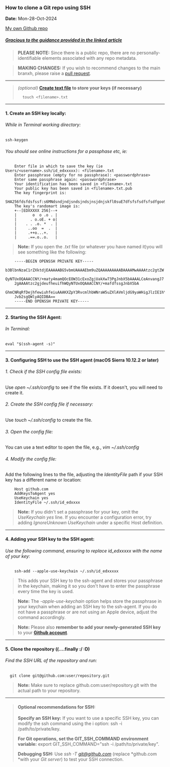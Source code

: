 ### How to clone a Git repo using SSH 
**Date:** Mon-28-Oct-2024

[My own Github repo](https://github.com/victoria-mckinney/ssh_keys)

##### [Gracious to the guidance provided in the linked article](https://graphite.dev/guides/git-clone-ssh-vs-https)

> **PLEASE NOTE:** Since there is a public repo, there are no personally-identifiable elements associated with any repo metadata. 
>


> **MAKING CHANGES:** If you wish to recommend changes to the main branxh, please raise a [pull request](https://github.com/victoria-mckinney/ssh_keys/compare).
----

>  *(optional)* **[Create text file](https://hostman.com/tutorials/how-to-create-a-text-file-in-linux-terminal/) to store your keys (if necessary)** 
>         
>       touch <filename>.txt

---

#### 1. Create an SSH key locally: 
###### While in Terminal working directory:

    ssh-keygen 

###### You should see online instructions for a passphase etc, ie: 


        Enter file in which to save the key (ie Users/<username>.ssh/id_edxxxxx): <filename>.txt
        Enter passphrase (empty for no passphrase): <passwordphrase>
        Enter same passphrase again: <passwordphrase>
        Your identification has been saved in <filename>.txt
        Your public key has been saved in <filename>.txt.pub
        The key fingerprint is:
        SHA256fdsfdsfssf:s6MNdsndjndjsndsjndsjnsjdnjskfl0suE7dfsfsfsdfsfsdfgoo9re+dHFuhwn87LVcFeewqewqwqLgNg
        The key's randomart image is:
        +--[EDXXXXX 256]--+
        |       o  o .o . |
        |      . o.oE. + o|
        |    . . .o. *  . |
        |     ..oo  =  .  |
        |     .++o...+.   |
        |     .==.o..o.   |

> **Note:** If you open the *<filename>.txt* file (or whatever you have named it)you will see something like the following:

        -----BEGIN OPENSSH PRIVATE KEY-----
        b3BlbnNzaC1rZXktdjEAAAAABG5vbmUAAAAEbm9uZQAAAAAAAAABAAAAMwAAAAtzc2gtZW
        QyNTUxOQAAACCNY/+maty4mamQOcEOW31cExoZgjUakXw73PgJnbX5bAAAALCeAnvangJ7
        2gAAAAtzc2gjdeufheuifhWQyNTUxOQAAACCNY/+mafdfssgJnbX5bA
        GhmCNRqRfDejhfewiuhfeiuAAAKXZpY3RvcmlhbWNraW5uZXlAVmljdG9yaWHigJlzIE1hY0
        Jvb2sgQWlyAQIDBA==
        -----END OPENSSH PRIVATE KEY-----

---
#### 2. Starting the SSH Agent:

###### In Terminal: 
                
    eval "$(ssh-agent -s)"

---
#### 3. Configuring SSH to use the SSH agent (macOS Sierra 10.12.2 or later)

###### 1. Check if the SSH config file exists: 
Use *open ~/.ssh/config* to see if the file exists. If it doesn't, you will need to create it.
###### 2. Create the SSH config file if necessary: 
Use *touch ~/.ssh/config* to create the file.

###### 3. Open the config file:
You can use a text editor to open the file, e.g.,          *vim ~/.ssh/config*

###### 4. Modify the config file:
 Add the following lines to the file, adjusting the *IdentityFile* path if your SSH key has a different name or location:

        Host github.com
        AddKeysToAgent yes
        UseKeychain yes
        IdentityFile ~/.ssh/id_edxxxx


> **Note:** If you didn't set a passphrase for your key, omit the *UseKeychain yes* line. If you encounter a configuration error, try adding *IgnoreUnknown UseKeychain* under a specific Host definition.

---
#### 4. Adding your SSH key to the SSH agent:
        
###### Use the following command, ensuring to replace *id_edxxxxx* with the name of your key: 

        ssh-add --apple-use-keychain ~/.ssh/id_edxxxxx


> This adds your SSH key to the ssh-agent and stores your passphrase in the keychain, making it so you don't have to enter the passphrase every time the key is used.

> **Note:** The *-apple-use-keychain* option helps store the passphrase in your keychain when adding an SSH key to the ssh-agent. If you do not have a passphrase or are not using an Apple device, adjust the command accordingly.

> **Note:** Please also **remember to add your newly-generated SSH key** to your **[Github account](https://github.com/settings/keys)**. 
---
#### 5. Clone the repository ((....finally :/ :D)

###### Find the SSH URL of the repository and run: 
                
      git clone git@github.com:user/repository.git

> **Note:** Make sure to replace github.com:user/repository.git with the actual path to your repository.

---
> 
> #### Optional recommendations for SSH:
> **Specify an SSH key:** If you want to use a specific SSH key, you can modify the ssh command using the i option: ssh -i /path/to/private/key.
>
> **For Git operations, set the GIT_SSH_COMMAND environment variable:** export GIT_SSH_COMMAND="ssh -i /path/to/private/key".
>
>**Debugging SSH:** Use *ssh -T git@github.com* (replace *github.com *with your *Git server*) to test your SSH connection.